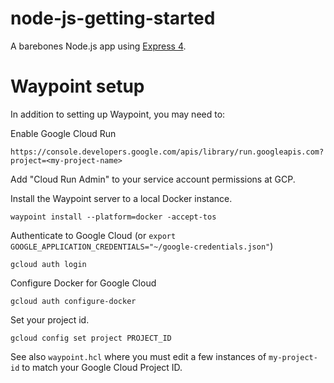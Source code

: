 # node-js-getting-started

A barebones Node.js app using [Express 4](http://expressjs.com/).

# Waypoint setup

In addition to setting up Waypoint, you may need to:

Enable Google Cloud Run

```
https://console.developers.google.com/apis/library/run.googleapis.com?project=<my-project-name>
```

Add "Cloud Run Admin" to your service account permissions at GCP.

Install the Waypoint server to a local Docker instance.

```
waypoint install --platform=docker -accept-tos
```

Authenticate to Google Cloud (or
 `export GOOGLE_APPLICATION_CREDENTIALS="~/google-credentials.json"`)

```
gcloud auth login
```

Configure Docker for Google Cloud

```
gcloud auth configure-docker
```

Set your project id.

```
gcloud config set project PROJECT_ID
```

See also `waypoint.hcl` where you must edit a few instances of `my-project-id` 
to match your Google Cloud Project ID.
